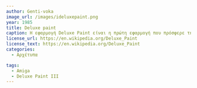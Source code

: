 ```yaml
---
author: Genti-voka
image_url: /images/ideluxepaint.png
year: 1985
title: Deluxe paint
caption: Η εφαρμογή Deluxe Paint είναι η πρώτη εφαρμογή που πρόσφερε την δυνατότητα να σχεδιάζεις στην οθόνη του υπολογιστή με 256 διαφορετικά χρώματα ,πράγμα που για την εποχή του ήταν κάτι μοναδικό και πρωτοπόρο, καθώς καμία άλλη εφαρμογή δεν είχε δημιουργήσει κατι τόσο ολοκληρωμένο.
license_url: https://en.wikipedia.org/Deluxe_Paint
license_text: https://en.wikipedia.org/Deluxe_Paint
categories:
  - Αρχέτυπα

tags:
  - Amiga
  - Deluxe Paint III
---
```

